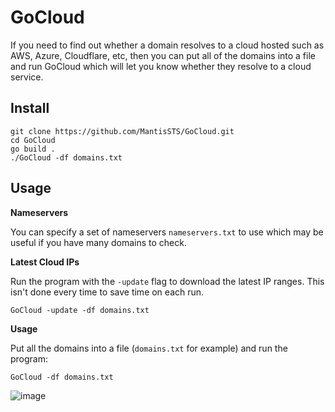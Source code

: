 # GoCloud

If you need to find out whether a domain resolves to a cloud hosted such as AWS, Azure, Cloudflare, etc, then you can put all of the domains into a file and run GoCloud which will let you know whether they resolve to a cloud service.

## Install

```
git clone https://github.com/MantisSTS/GoCloud.git
cd GoCloud
go build .
./GoCloud -df domains.txt
```

## Usage


**Nameservers**

You can specify a set of nameservers `nameservers.txt` to use which may be useful if you have many domains to check.


**Latest Cloud IPs**

Run the program with the `-update` flag to download the latest IP ranges. This isn't done every time to save time on each run.

```
GoCloud -update -df domains.txt
```

**Usage**

Put all the domains into a file (`domains.txt` for example) and run the program:

```
GoCloud -df domains.txt 
```

![image](https://user-images.githubusercontent.com/818959/208897747-1be861b4-e2b0-4949-a1ff-72eea56ea965.png)
